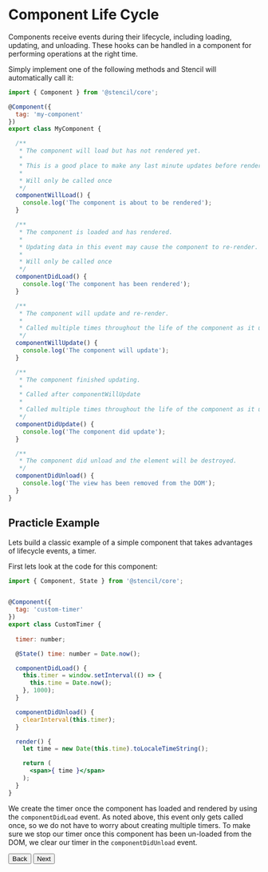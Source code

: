 # Component Life Cycle

Components receive events during their lifecycle, including loading, updating, and unloading. These hooks can be handled in a component for performing operations at the right time.

Simply implement one of the following methods and Stencil will automatically call it:

```jsx
import { Component } from '@stencil/core';

@Component({
  tag: 'my-component'
})
export class MyComponent {

  /**
   * The component will load but has not rendered yet.
   * 
   * This is a good place to make any last minute updates before rendering.
   * 
   * Will only be called once 
   */
  componentWillLoad() {
    console.log('The component is about to be rendered');
  }

  /**
   * The component is loaded and has rendered.
   * 
   * Updating data in this event may cause the component to re-render.
   * 
   * Will only be called once
   */
  componentDidLoad() {
    console.log('The component has been rendered');
  }

  /**
   * The component will update and re-render.
   *
   * Called multiple times throughout the life of the component as it updates.
   */
  componentWillUpdate() {
    console.log('The component will update');
  }

  /**
   * The component finished updating.
   *
   * Called after componentWillUpdate
   * 
   * Called multiple times throughout the life of the component as it updates.
   */
  componentDidUpdate() {
    console.log('The component did update');
  }

  /**
   * The component did unload and the element will be destroyed.
   */
  componentDidUnload() {
    console.log('The view has been removed from the DOM');
  }
}
```

## Practicle Example

Lets build a classic example of a simple component that takes advantages of lifecycle events, a timer.

First lets look at the code for this component:

```jsx
import { Component, State } from '@stencil/core';


@Component({
  tag: 'custom-timer'
})
export class CustomTimer {
  
  timer: number;

  @State() time: number = Date.now();

  componentDidLoad() {
    this.timer = window.setInterval(() => {
      this.time = Date.now();
    }, 1000);
  }

  componentDidUnload() {
    clearInterval(this.timer);
  }

  render() {
    let time = new Date(this.time).toLocaleTimeString();

    return (
      <span>{ time }</span>
    );
  }
}
```

We create the timer once the component has loaded and rendered by using the `componentDidLoad` event. As noted above, this event only gets called once, so we do not have to worry about creating multiple timers. To make sure we stop our timer once this component has been un-loaded from the DOM, we clear our timer in the `componentDidUnload` event.


<stencil-route-link url="/docs/events" router="#router" custom="true">
  <button class="backButton">
    Back
  </button>
</stencil-route-link>

<stencil-route-link url="/docs/forms" custom="true">
  <button class="nextButton">
    Next
  </button>
</stencil-route-link>